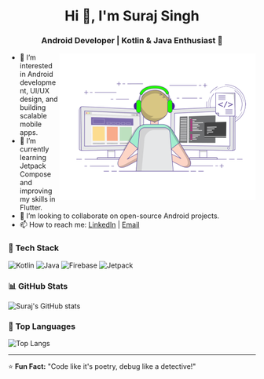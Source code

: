 <h1 align="center">Hi 👋, I'm Suraj Singh</h1>
<h3 align="center">Android Developer | Kotlin & Java Enthusiast 🚀</h3>

<img align="right" alt="Coding" width="400" src="https://raw.githubusercontent.com/devSouvik/devSouvik/master/gif3.gif">

- 👀 I’m interested in Android development, UI/UX design, and building scalable mobile apps.  
- 🌱 I’m currently learning Jetpack Compose and improving my skills in Flutter.  
- 💞️ I’m looking to collaborate on open-source Android projects.  
- 📫 How to reach me: [LinkedIn]([https://linkedin.com/in/surajsingh](https://www.linkedin.com/in/suraj-singh-3a8b79231?utm_source=share&utm_campaign=share_via&utm_content=profile&utm_medium=android_app)) | [Email](Surajsingh08354@gmail.com)  

### 🚀 **Tech Stack**  
![Kotlin](https://img.shields.io/badge/Kotlin-0095D5?style=for-the-badge&logo=kotlin&logoColor=white)
![Java](https://img.shields.io/badge/Java-ED8B00?style=for-the-badge&logo=java&logoColor=white)
![Firebase](https://img.shields.io/badge/Firebase-ffca28?style=for-the-badge&logo=firebase&logoColor=black)
![Jetpack](https://img.shields.io/badge/Jetpack-3DDC84?style=for-the-badge&logo=android&logoColor=white)

### 📊 **GitHub Stats**  
![Suraj's GitHub stats](https://github-readme-stats.vercel.app/api?username=Surajsingh12&show_icons=true&theme=radical)  

### 🎯 **Top Languages**  
![Top Langs](https://github-readme-stats.vercel.app/api/top-langs/?username=Surajsingh12&layout=compact&theme=tokyonight)

---

⭐ **Fun Fact:** "Code like it's poetry, debug like a detective!"  


<!---
Surajsingh12/Surajsingh12 is a ✨ special ✨ repository because its `README.md` (this file) appears on your GitHub profile.
You can click the Preview link to take a look at your changes.
--->
